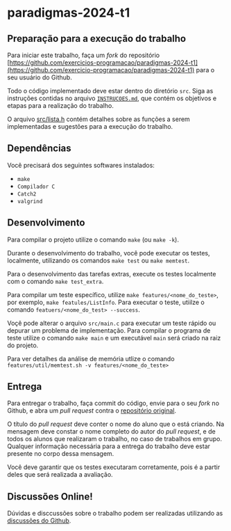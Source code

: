 paradigmas-2024-t1
==================

Preparação para a execução do trabalho
--------------------------------------

Para iniciar este trabalho, faça um _fork_ do repositório 
[https://github.com/exercicios-programacao/paradigmas-2024-t1](https://github.com/exercicio-programacao/paradigmas-2024-t1)
para o seu usuário do Github.

Todo o código implementado deve estar dentro do diretório `src`. Siga as 
instruções contidas no arquivo [`INSTRUCOES.md`](INSTRUCOES.md), que contém
os objetivos e etapas para a realização do trabalho.

O arquivo [src/lista.h](src/lista.h) contém detalhes sobre as funções a
serem implementadas e sugestões para a execução do trabalho.


Dependências
------------

Você precisará dos seguintes softwares instalados:
* `make`
* `Compilador C`
* `Catch2`
* `valgrind`


Desenvolvimento
---------------

Para compilar o projeto utilize o comando `make` (ou `make -k`).

Durante o desenvolvimento do trabalho, você pode executar os testes, 
localmente, utilizando os comandos `make test` ou `make memtest`.

Para o desenvolvimento das tarefas extras, execute os testes localmente
com o comando `make test_extra`.

Para compilar um teste específico, utilize `make features/<nome_do_teste>`,
por exemplo, `make featules/ListInfo`. Para executar o teste, utiilze o
comando `featuers/<nome_do_test> --success`.

Voçê pode alterar o arquivo `src/main.c` para executar um teste rápido
ou depurar um problema de implementação. Para compilar o programa de
teste utilize o comando `make main` e um executável `main` será criado
na raiz do projeto.

Para ver detalhes da análise de memória utlize o comando
`features/util/memtest.sh -v features/<nome_do_teste>`


Entrega
-------

Para entregar o trabalho, faça commit do código, envie para o seu _fork_ no 
Github, e abra um _pull request_ contra o
[repositório original](https://github.com/exercicios-programacao/paradigmas-2024-t1).

O título do _pull request_ deve conter o nome do aluno que o está criando. 
Na mensagem deve constar o nome completo do autor do _pull request_, e de 
todos os alunos que realizaram o trabalho, no caso de trabalhos em grupo. 
Qualquer informação necessária para a entrega do trabalho deve estar 
presente no corpo dessa mensagem.

Você deve garantir que os testes executaram corretamente, pois é a partir
deles que será realizada a avaliação.


Discussões Online!
-----------------

Dúvidas e disccussões sobre o trabalho podem ser realizadas utilizando as
[discussões do Github](https://github.com/exercicio-programacao/paradigmas-2024-t1/discussions).
